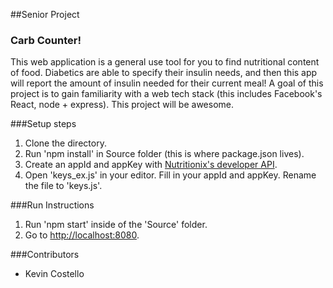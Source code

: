 ##Senior Project

### Carb Counter!
This web application is a general use tool for you to find nutritional content of food. Diabetics are able to
specify their insulin needs, and then this app will report the amount of insulin needed for their current meal! A goal of this project
is to gain familiarity with a web tech stack (this includes Facebook's React, node + express). This project will be awesome.

###Setup steps
1. Clone the directory.
2. Run 'npm install' in Source folder (this is where package.json lives).
3. Create an appId and appKey with [Nutritionix's developer API](https://developer.nutritionix.com/signup).
4. Open 'keys_ex.js' in your editor. Fill in your appId and appKey. Rename the file to 'keys.js'.

###Run Instructions
1. Run 'npm start' inside of the 'Source' folder.
2. Go to [http://localhost:8080](http://localhost:8080).

###Contributors
* Kevin Costello
